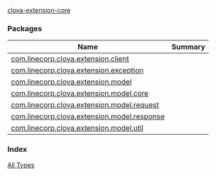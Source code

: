 [clova-extension-core](./index.md)

### Packages

| Name | Summary |
|---|---|
| [com.linecorp.clova.extension.client](com.linecorp.clova.extension.client/index.md) |  |
| [com.linecorp.clova.extension.exception](com.linecorp.clova.extension.exception/index.md) |  |
| [com.linecorp.clova.extension.model](com.linecorp.clova.extension.model/index.md) |  |
| [com.linecorp.clova.extension.model.core](com.linecorp.clova.extension.model.core/index.md) |  |
| [com.linecorp.clova.extension.model.request](com.linecorp.clova.extension.model.request/index.md) |  |
| [com.linecorp.clova.extension.model.response](com.linecorp.clova.extension.model.response/index.md) |  |
| [com.linecorp.clova.extension.model.util](com.linecorp.clova.extension.model.util/index.md) |  |

### Index

[All Types](alltypes/index.md)